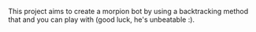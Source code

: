 This project aims to create a morpion bot by using a backtracking method that and you can play with (good luck, he's unbeatable :).
